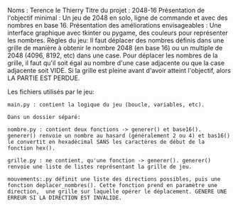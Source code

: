 
Noms : Terence le Thierry
Titre du projet : 2048-16
Présentation de l'objectif minimal : Un jeu de 2048 en solo, ligne de commande et avec des nombres en base 16.
Présentation des améliorations envisageables :  Une interface graphique avec tkinter ou pygame, des couleurs pour représenter les nombres.
Règles du jeu:
        Il faut déplacer des nombres définis dans une grille de manière à obtenir le nombre 2048 (en base 16)  ou un multiple de 2048 (4096, 8192, etc) dans une case.  Pour déplacer les nombres de la grille, il faut qu'il soit égal au nombre d'une case adjacente ou que la case adjacente soit VIDE. Si la grille est pleine avant d'avoir atteint l'objectif, alors LA PARTIE EST PERDUE.

Les fichiers utilisés par le jeu:

    main.py : contient la logique du jeu (boucle, variables, etc).

    Dans un dossier séparé:

    nombre.py : contient deux fonctions -> generer() et base16(). generer() renvoie un nombre au hasard (généralement 2 ou 4) et bas16() le convertit en hexadécimal SANS les caractères de début de la fonction hex().

    grille.py : ne contient, qu'une fonction -> generer(). generer() renvoie une liste de listes représentant la grille de jeu.

    mouvements:.py définit une liste des directions possibles, puis une fonction deplacer_nombres(). Cette fonction prend en paramètre une direction,  une grille sur laquelle opérer le déplacement. GENERE UNE ERREUR SI LA DIRECTION EST INVALIDE.